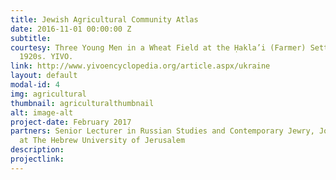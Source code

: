 ```yaml
---
title: Jewish Agricultural Community Atlas
date: 2016-11-01 00:00:00 Z
subtitle: 
courtesy: Three Young Men in a Wheat Field at the Ḥakla’i (Farmer) Settlement, ca.
  1920s. YIVO.
link: http://www.yivoencyclopedia.org/article.aspx/ukraine
layout: default
modal-id: 4
img: agricultural
thumbnail: agriculturalthumbnail
alt: image-alt
project-date: February 2017
partners: Senior Lecturer in Russian Studies and Contemporary Jewry, Jonathan Dekel-Chen
  at The Hebrew University of Jerusalem
description: 
projectlink: 
---
```


